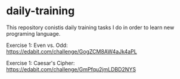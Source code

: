 # daily-training
This repository conistis daily training tasks I do in order to learn new programing language.

Exercise 1: Even vs. Odd:
https://edabit.com/challenge/GogZCM8AW4aJk4aPL

Exercise 1: Caesar's Cipher:
https://edabit.com/challenge/GmPfqu2jmLDBD2NYS

